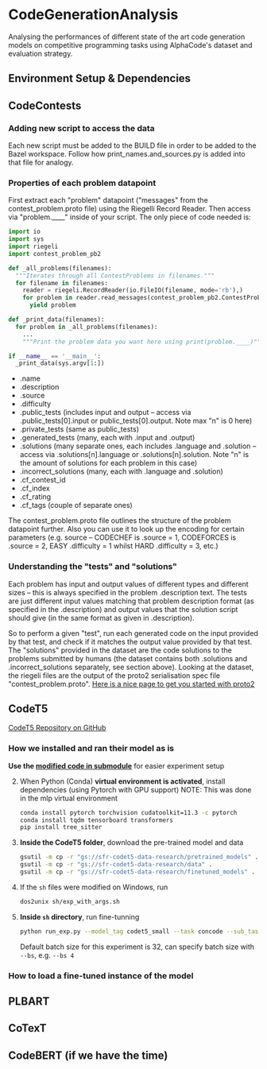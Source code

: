 # CodeGenerationAnalysis
Analysing the performances of different state of the art code generation models on competitive programming tasks using AlphaCode's dataset and evaluation strategy.


## Environment Setup & Dependencies

## CodeContests

### Adding new script to access the data
Each new script must be added to the BUILD file in order to be added to the Bazel workspace. Follow how print_names.and_sources.py is added into that file for analogy.

### Properties of each problem datapoint
First extract each "problem" datapoint ("messages" from the contest_problem.proto file) using the Riegelli Record Reader. Then access via "problem.____" inside of your script. The only piece of code needed is:

```python
import io
import sys
import riegeli
import contest_problem_pb2

def _all_problems(filenames):
  """Iterates through all ContestProblems in filenames."""
  for filename in filenames:
    reader = riegeli.RecordReader(io.FileIO(filename, mode='rb'),)
    for problem in reader.read_messages(contest_problem_pb2.ContestProblem):
      yield problem

def _print_data(filenames):
  for problem in _all_problems(filenames):
    ...
    """Print the problem data you want here using print(problem.____)"""

if __name__ == '__main__':
  _print_data(sys.argv[1:])
```


* .name
* .description
* .source
* .difficulty
* .public_tests (includes input and output – access via .public_tests[0].input or public_tests[0].output. Note max "n" is 0 here)
* .private_tests (same as public_tests)
* .generated_tests (many, each with .input and .output) 
* .solutions (many separate ones, each includes .language and .solution – access via .solutions[n].language or .solutions[n].solution. Note "n" is the amount of solutions for each problem in this case)
* .incorrect_solutions (many, each with .language and .solution)
* .cf_contest_id
* .cf_index
* .cf_rating
* .cf_tags (couple of separate ones)

The contest_problem.proto file outlines the structure of the problem datapoint further. Also you can use it to look up the encoding for certain parameters (e.g. source – CODECHEF is .source = 1, CODEFORCES is .source = 2, EASY .difficulty = 1 whilst HARD .difficulty = 3, etc.)

### Understanding the "tests" and "solutions"
Each problem has input and output values of different types and different sizes – this is always specified in the problem .description text. The tests are just different input values matching that problem description format (as specified in the .description) and output values that the solution script should give (in the same format as given in .description).

So to perform a given "test", run each generated code on the input provided by that test, and check if it matches the output value provided by that test. The "solutions" provided in the dataset are the code solutions to the problems submitted by humans (the dataset contains both .solutions and .incorrect_solutions separately, see section above).
Looking at the dataset, the riegeli files are the output of the proto2 serialisation spec file "contest_problem.proto". [Here is a nice page to get you started with proto2](https://developers.google.com/protocol-buffers/docs/pythontutorial)



## CodeT5

[CodeT5 Repository on GitHub](https://github.com/salesforce/CodeT5)

### How we installed and ran their model as is

**Use the [modified code in submodule](https://github.com/allc/MLP-CodeT5/tree/modified)** for easier experiment setup

2. When Python (Conda) **virtual environment is activated**, install dependencies (using Pytorch with GPU support)
    NOTE: This was done in the mlp virtual environment

    ```bash
    conda install pytorch torchvision cudatoolkit=11.3 -c pytorch
    conda install tqdm tensorboard transformers
    pip install tree_sitter
    ```

2. **Inside the CodeT5 folder**, download the pre-trained model and data

    ```bash
    gsutil -m cp -r "gs://sfr-codet5-data-research/pretrained_models" .
    gsutil -m cp -r "gs://sfr-codet5-data-research/data" .
    gsutil -m cp -r "gs://sfr-codet5-data-research/finetuned_models" .
    ```

5. If the `sh` files were modified on Windows, run

    ```bash
    dos2unix sh/exp_with_args.sh
    ```

6. **Inside `sh` directory**, run fine-tunning

    ```bash
    python run_exp.py --model_tag codet5_small --task concode --sub_task none
    ```

    Default batch size for this experiment is 32, can specify batch size with `--bs`, e.g. `--bs 4`

### How to load a fine-tuned instance of the model

## PLBART

## CoTexT

## CodeBERT (if we have the time)
